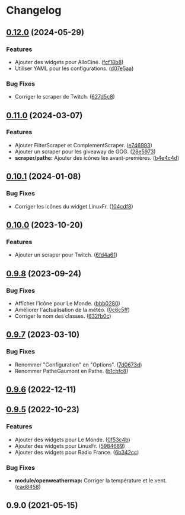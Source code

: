 # Changelog

## [0.12.0](https://github.com/regseb/gout-regseb/compare/v0.11.0...v0.12.0) (2024-05-29)

### Features

- Ajouter des widgets pour AlloCiné.
  ([fcf18b8](https://github.com/regseb/gout-regseb/commit/fcf18b80ae639070b8b86509c6993bf83917a676))
- Utiliser YAML pour les configurations.
  ([d07e5aa](https://github.com/regseb/gout-regseb/commit/d07e5aa5d97f2bebf5dd3f093d9650661610ca10))

### Bug Fixes

- Corriger le scraper de Twitch.
  ([627d5c8](https://github.com/regseb/gout-regseb/commit/627d5c8fe955bc15e43705adae1b7b79b4710186))

## [0.11.0](https://github.com/regseb/gout-regseb/compare/v0.10.1...v0.11.0) (2024-03-07)

### Features

- Ajouter FilterScraper et ComplementScraper.
  ([e746993](https://github.com/regseb/gout-regseb/commit/e746993a2ccd3401fcf5cda9fd8958e6112c44ac))
- Ajouter un scraper pour les giveaway de GOG.
  ([28e5973](https://github.com/regseb/gout-regseb/commit/28e597399a2e110acd0aac10d0311efb0e953a0e))
- **scraper/pathe:** Ajouter des icônes les avant-premières.
  ([b4e4c4d](https://github.com/regseb/gout-regseb/commit/b4e4c4d7584ef5a26f535ee8d5c6b73a9e0f7877))

## [0.10.1](https://github.com/regseb/gout-regseb/compare/v0.10.0...v0.10.1) (2024-01-08)

### Bug Fixes

- Corriger les icônes du widget LinuxFr.
  ([104cdf8](https://github.com/regseb/gout-regseb/commit/104cdf8d95010174d790c6ac3660e967cd95628b))

## [0.10.0](https://github.com/regseb/gout-regseb/compare/v0.9.8...v0.10.0) (2023-10-20)

### Features

- Ajouter un scraper pour Twitch.
  ([6fd4a61](https://github.com/regseb/gout-regseb/commit/6fd4a613a12b2c47efc692ecaf78ed743c81d80a))

## [0.9.8](https://github.com/regseb/gout-regseb/compare/v0.9.7...v0.9.8) (2023-09-24)

### Bug Fixes

- Afficher l'icône pour Le Monde.
  ([bbb0280](https://github.com/regseb/gout-regseb/commit/bbb0280f079acb4b568fb1bc3c1db397bab3686c))
- Améliorer l'actualisation de la météo.
  ([0c6c5ff](https://github.com/regseb/gout-regseb/commit/0c6c5ff59a7378575750abbe4011e7228d645743))
- Corriger le nom des classes.
  ([632fb0c](https://github.com/regseb/gout-regseb/commit/632fb0c4349055cf352423e881f3a792c0facf16))

## [0.9.7](https://github.com/regseb/gout-regseb/compare/v0.9.6...v0.9.7) (2023-03-10)

### Bug Fixes

- Renommer "Configuration" en "Options".
  ([7d0673d](https://github.com/regseb/gout-regseb/commit/7d0673deaf9b34cac1a691fc03f3dbf1d421b947))
- Renommer PatheGaumont en Pathe.
  ([b1cbfc8](https://github.com/regseb/gout-regseb/commit/b1cbfc866ad357f4659a2f86b65c09d5c7bc2631))

## [0.9.6](https://github.com/regseb/gout-regseb/compare/v0.9.5...v0.9.6) (2022-12-11)

## [0.9.5](https://github.com/regseb/gout-regseb/compare/v0.9.4...v0.9.5) (2022-10-23)

### Features

- Ajouter des widgets pour Le Monde.
  ([0f53c4b](https://github.com/regseb/gout-regseb/commit/0f53c4bb4ba6899a53d4943c4ff68f64357d33ee))
- Ajouter des widgets pour LinuxFr.
  ([5984689](https://github.com/regseb/gout-regseb/commit/5984689458a4f79dfdea49d93f565698f1cbd653))
- Ajouter des widgets pour Radio France.
  ([6b342cc](https://github.com/regseb/gout-regseb/commit/6b342ccdb16390ea020174dc77ab91b38375e7d4))

### Bug Fixes

- **module/openweathermap:** Corriger la température et le vent.
  ([cad8458](https://github.com/regseb/gout-regseb/commit/cad845897bbf21a2243fd7abcf800fc7ef909e92))

## 0.9.0 (2021-05-15)
